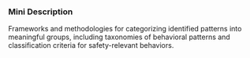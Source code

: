### Mini Description

Frameworks and methodologies for categorizing identified patterns into meaningful groups, including taxonomies of behavioral patterns and classification criteria for safety-relevant behaviors.

